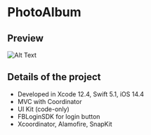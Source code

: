 # PhotoAlbum
## Preview
![Alt Text](https://media.giphy.com/media/uKgCvfjNUiTQpOlfSN/giphy.gif?cid=790b761176e8de49b7d5293ded76022f4d60a0bab120529e&rid=giphy.gif&ct=g)

## Details of the project
* Developed in Xcode 12.4, Swift 5.1, iOS 14.4
* MVC with Coordinator
* UI Kit (code-only)
* FBLoginSDK for login button
* Xcoordinator, Alamofire, SnapKit
